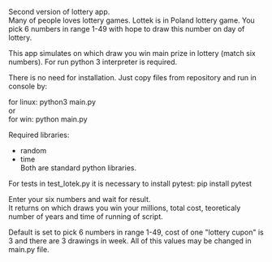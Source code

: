 Second version of lottery app.<br>
Many of people loves lottery games. Lottek is in Poland lottery game. You pick 6 numbers in range 1-49 with hope to draw this number on day of lottery. 

This app simulates on which draw you win main prize in lottery (match six numbers). 
For run python 3 interpreter is required.

There is no need for installation. Just copy files from repository and run in console by:

for linux: python3 main.py <br>
or <br>
for win: python main.py 

Required libraries:
- random
- time <br>
Both are standard python libraries. 

For tests in test_lotek.py it is necessary to install pytest:
pip install pytest

Enter your six numbers and wait for result. <br>
It returns on which draws you win your millions, total cost, teoreticaly number of years and time of running of script.

Default is set to pick 6 numbers in range 1-49, cost of one "lottery cupon" is 3 and there are 3 drawings in week. All of this values may be changed in main.py file.
